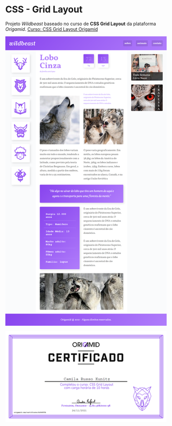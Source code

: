 # CSS - Grid Layout

Projeto *Wildbeast* baseado no curso de **CSS Grid Layout** da plataforma *Origamid*.
[Curso: CSS Grid Layout Origamid](https://www.origamid.com/curso/css-grid-layout/)

![Layout Projeto](/documentacao/layout-projeto-wildbeast.png)

![Certificado](/documentacao/certificado.png)
